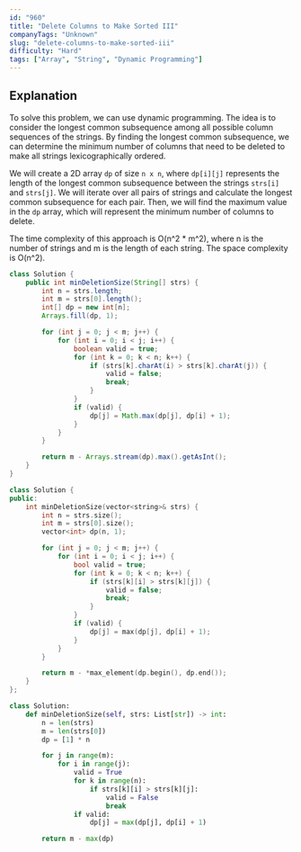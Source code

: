 ```yaml
---
id: "960"
title: "Delete Columns to Make Sorted III"
companyTags: "Unknown"
slug: "delete-columns-to-make-sorted-iii"
difficulty: "Hard"
tags: ["Array", "String", "Dynamic Programming"]
---
```


## Explanation
To solve this problem, we can use dynamic programming. The idea is to consider the longest common subsequence among all possible column sequences of the strings. By finding the longest common subsequence, we can determine the minimum number of columns that need to be deleted to make all strings lexicographically ordered.

We will create a 2D array `dp` of size `n x n`, where `dp[i][j]` represents the length of the longest common subsequence between the strings `strs[i]` and `strs[j]`. We will iterate over all pairs of strings and calculate the longest common subsequence for each pair. Then, we will find the maximum value in the `dp` array, which will represent the minimum number of columns to delete.

The time complexity of this approach is O(n^2 * m^2), where n is the number of strings and m is the length of each string. The space complexity is O(n^2).
```java
class Solution {
    public int minDeletionSize(String[] strs) {
        int n = strs.length;
        int m = strs[0].length();
        int[] dp = new int[n];
        Arrays.fill(dp, 1);

        for (int j = 0; j < m; j++) {
            for (int i = 0; i < j; i++) {
                boolean valid = true;
                for (int k = 0; k < n; k++) {
                    if (strs[k].charAt(i) > strs[k].charAt(j)) {
                        valid = false;
                        break;
                    }
                }
                if (valid) {
                    dp[j] = Math.max(dp[j], dp[i] + 1);
                }
            }
        }

        return m - Arrays.stream(dp).max().getAsInt();
    }
}
```

```cpp
class Solution {
public:
    int minDeletionSize(vector<string>& strs) {
        int n = strs.size();
        int m = strs[0].size();
        vector<int> dp(n, 1);

        for (int j = 0; j < m; j++) {
            for (int i = 0; i < j; i++) {
                bool valid = true;
                for (int k = 0; k < n; k++) {
                    if (strs[k][i] > strs[k][j]) {
                        valid = false;
                        break;
                    }
                }
                if (valid) {
                    dp[j] = max(dp[j], dp[i] + 1);
                }
            }
        }

        return m - *max_element(dp.begin(), dp.end());
    }
};
```

```python
class Solution:
    def minDeletionSize(self, strs: List[str]) -> int:
        n = len(strs)
        m = len(strs[0])
        dp = [1] * n

        for j in range(m):
            for i in range(j):
                valid = True
                for k in range(n):
                    if strs[k][i] > strs[k][j]:
                        valid = False
                        break
                if valid:
                    dp[j] = max(dp[j], dp[i] + 1)

        return m - max(dp)
```